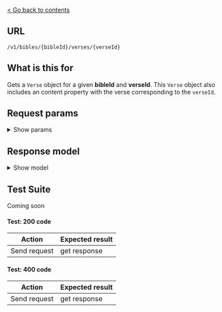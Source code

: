 [< Go back to contents](../README.md)

## URL

`/v1/bibles/{bibleId}/verses/{verseId}`

## What is this for

Gets a `Verse` object for a given **bibleId** and **verseId**. This
`Verse` object also includes an content property with the verse
corresponding to the `verseId`.

## Request params

<details><summary>Show params</summary>

```TypeScript
{
  'content-type'?: string; // html, json, text
  'include-notes'?: boolean;
  'include-titles'?: boolean;
  'include-chapter-numbers'?: boolean;
  'include-verse-numbers'?: boolean;
  'include-verse-spans'?: boolean;
  'use-org-id'?: boolean;
  parallels?: string; // bibleIds, comma delimited
}
```

</details>

## Response model

<details><summary>Show model</summary>

```TypeScript
{
  data: {
    id: string;
    orgId: string;
    bibleId: string;
    bookId: string;
    chapterId: string;
    content: string;
    reference: string;
    verseCount: number;
    copyright: string;
    next: {
      id: string;
      bookId: string;
    }
    previous: {
      id: string;
      bookId: string;
    }
  }
  meta: {
    fums: string;
    fumsId: string;
    fumsJsInclude: string;
    fumsJs: string;
    fumsNoScript: string;
  }
}
```

</details>

## Test Suite

Coming soon

#### Test: 200 code

| Action       | Expected result |
| ------------ | --------------- |
| Send request | get response    |

#### Test: 400 code

| Action       | Expected result |
| ------------ | --------------- |
| Send request | get response    |
